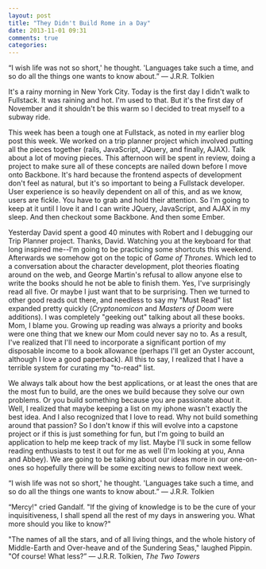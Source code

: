 ```yaml
---
layout: post
title: "They Didn't Build Rome in a Day"
date: 2013-11-01 09:31
comments: true
categories:
---
```


“I wish life was not so short,' he thought. 'Languages take such a time, and so do all the things one wants to know about.”
― J.R.R. Tolkien


It's a rainy morning in New York City. Today is the first day I didn't walk to Fullstack. It was raining and hot. I'm used to that. But it's the first day of November and it shouldn't be this warm so I decided to treat myself to a subway ride.

This week has been a tough one at Fullstack, as noted in my earlier blog post this week. We worked on a trip planner project which involved putting all the pieces together (rails, JavaScript, JQuery, and finally, AJAX). Talk about a lot of moving pieces. This afternoon will be spent in review, doing a project to make sure all of these concepts are nailed down before I move onto Backbone. It's hard because the frontend aspects of development don't feel as natural, but it's so important to being a Fullstack developer. User experience is so heavily dependent on all of this, and as we know, users are fickle. You have to grab and hold their attention. So I'm going to keep at it until I love it and I can write JQuery, JavaScript, and AJAX in my sleep. And then checkout some Backbone. And then some Ember.


Yesterday David spent a good 40 minutes with Robert and I debugging our Trip Planner project. Thanks, David. Watching you at the keyboard for that long inspired me--I'm going to be practicing some shortcuts this weekend. Afterwards we somehow got on the topic of *Game of Thrones*. Which led to a conversation about the character development, plot theories floating around on the web, and George Martin's refusal to allow anyone else to write the books should he not be able to finish them. Yes, I've surprisingly read all five. Or maybe I just want that to be surprising. Then we turned to other good reads out there, and needless to say my "Must Read" list expanded pretty quickly (*Cryptonomicon* and *Masters of Doom* were additions). I was completely "geeking out" talking about all these books. Mom, I blame you. Growing up reading was always a priority and books were one thing that we knew our Mom could never say no to. As a result, I've realized that I'll need to incorporate a significant portion of my disposable income to a book allowance (perhaps I'll get an Oyster account, although I love a good paperback). All this to say, I realized that I have a terrible system for curating my "to-read" list.


We always talk about how the best applications, or at least the ones that are the most fun to build, are the ones we build because they solve our own problems. Or you build something because you are passionate about it. Well, I realized that maybe keeping a list on my iphone wasn't exactly the best idea. And I also recognized that I love to read. Why not build something around that passion? So I don't know if this will evolve into a capstone project or if this is just something for fun, but I'm going to build an application to help me keep track of my list. Maybe I'll suck in some fellow reading enthusiasts to test it out for me as well (I'm looking at you, Anna and Abbey). We are going to be talking about our ideas more in our one-on-ones so hopefully there will be some exciting news to follow next week.


“I wish life was not so short,' he thought. 'Languages take such a time, and so do all the things one wants to know about.”
― J.R.R. Tolkien


“Mercy!" cried Gandalf. "If the giving of knowledge is to be the cure of your inquisitiveness, I shall spend all the rest of my days in answering you. What more should you like to know?"

"The names of all the stars, and of all living things, and the whole history of Middle-Earth and Over-heave and of the Sundering Seas," laughed Pippin. "Of course! What less?”
― J.R.R. Tolkien, *The Two Towers*
